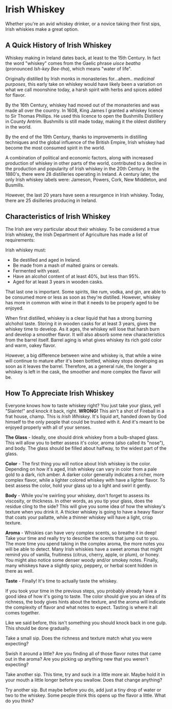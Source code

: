 # Irish Whiskey

Whether you're an avid whiskey drinker, or a novice taking their first sips, Irish whiskies make a great option.

## A Quick History of Irish Whiskey

Whiskey making in Ireland dates back, at least to the 15th Century. In fact the word "whiskey" comes from the Gaelic phrase *uisce beatha* (pronounced *Ish-key Bee-tha*), which means "water of life". 

Originally distilled by Irish monks in monasteries for...ahem.. *medicinal purposes*, this early take on whiskey would have likely been a variation on what we call moonshine today, a harsh spirit with herbs and spices added for flavor.

By the 16th Century, whiskey had moved out of the monasteries and was made all over the country. In 1608, King James I granted a whiskey licence to Sir Thomas Phillips. He used this licence to open the Bushmills Distillery in County Antrim. Bushmills is still made today, making it the oldest distillery in the world.

By the end of the 19th Century, thanks to improvements in distilling techniques and the global influence of the British Empire, Irish whiskey had become the most consumed spirit in the world.

A combination of political and economic factors, along with increased production of whiskey in other parts of the world, contributed to a decline in the production and popularity of Irish whiskey in the 20th Century. In the 1880's, there were 28 distilleries operating in Ireland. A century later, the only Irish whiskey labels were: Jameson, Powers, Cork, New Middleton, and Busmills.

However, the last 20 years have seen a resurgence in Irish whiskey. Today, there are 25 disilleries producing in Ireland.


## Characteristics of Irish Whiskey

The Irish are very particular about their whiskey. To be considered a true Irish whiskey, the Irish Department of Agriculture has made a list of requirements:

Irish whiskey must:

  - Be destilled and aged in Ireland.
  - Be made from a mash of malted grains or cereals.
  - Fermented with yeast.
  - Have an alcohol content of at least 40%, but less than 95%.
  - Aged for at least 3 years in wooden casks.

That last one is important. Some spirits, like rum, vodka, and gin, are able to be consumed more or less as soon as they're distilled. However, whiskey has more in common with wine in that it needs to be properly aged to be enjoyed.

When first distilled, whiskey is a clear liquid that has a strong burning alchohol taste. Storing it in wooden casks for at least 3 years, gives the whiskey time to develop. As it ages, the whiskey will lose that harsh burn and develop a smoother flavor. It will also absorb some new characteristics from the barrel itself. Barrel aging is what gives whiskey its rich gold color and warm, oakey flavor.

However, a big difference between wine and whiskey is, that while a wine will continue to mature after it's been bottled, whiskey stops developing as soon as it leaves the barrel. Therefore, as a general rule, the longer a whiskey is left in the cask, the smoother and more complex the flavor will be.

## How To Appreciate Irish Whiskey

Everyone knows how to taste whiskey right? You just take your glass, yell "Slainte!" and knock it back, right. **WRONG!** This ain't a shot of Fireball in a frat house, champ. This is *Irish Whiskey*. It's liquid art, handed down by God himself to the only people that could be trusted with it. And it's meant to be enjoyed properly with all of your senses.


**The Glass** - Ideally, one should drink whiskey from a bulb-shaped glass. This will allow you to better assess it's color, aroma (also called its "nose"), and body. The glass should be filled about halfway, to the widest part of the glass.

**Color** - The first thing you will notice about Irish whiskey is the color. Depending on how it's aged, Irish whiskey can vary in color from a pale gold to a dark, rich amber. A darker color generally indicates a richer, more complex flavor, while a lighter colored whiskey with have a lighter flavor. To best assess the color, hold your glass up to a light and swirl it gently.

**Body** - While you're swirling your whiskey, don't forget to assess its viscosity, or thickness. In other words, as you tip your glass, does the residue cling to the side? This will give you some idea of how the whiskey's texture when you drink it. A thicker whiskey is going to have a heavy flavor that coats your pallatte, while a thinner whiskey will have a light, crisp texture.

**Aroma** - Whiskies can have very complex scents, so breathe it in deep! Take your time and really try to describe the scents that jump out to you. The more time you spend taking in the complex aroma, the more notes you will be able to detect. Many Irish whiskies have a sweet aromas that might remind you of vanilla, fruitiness (citrus, cherry, apple, or plum), or honey. You might also notice some denser woody and/or smokey notes. Finally, many whiskeys have a slightly spicy, peppery, or herbal scent hidden in there as well.

**Taste** - Finally! It's time to actually taste the whiskey.

If you took your time in the previous steps, you probably already have a good idea of how it's going to taste. The color should give you an idea of its richness, the body gives hints about the texture, and the aroma will indicate the complexity of flavor and what notes to expect. Tasting is where it all comes together.

Like we said before, this isn't something you should knock back in one gulp. This should be done gradually.

Take a small sip. Does the richness and texture match what you were expecting?

Swish it around a little? Are you finding all of those flavor notes that came out in the aroma? Are you picking up anything new that you weren't expecting?

Take another sip. This time, try and suck in a little more air. Maybe hold it in your mouth a little longer before you swallow. Does that change anything?

Try another sip. But maybe before you do, add just a tiny drop of water or two to the whiskey. Some people think this opens up the flavor a little. What do you think?

